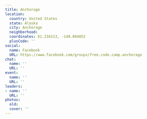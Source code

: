 ```yaml
---
title: Anchorage
location:
  country: United States
  state: Alaska
  city: Anchorage
  neighborhood: 
  coordinates: 61.216313, -149.894852
  plusCode: ''
social:
  name: Facebook
  URL: https://www.facebook.com/groups/free.code.camp.anchorage
chat:
  name: ''
  URL: ''
event:
  name: ''
  URL: ''
leaders:
- name: ''
  URL: ''
photos:
  old: 
  cover: ''
---
```

